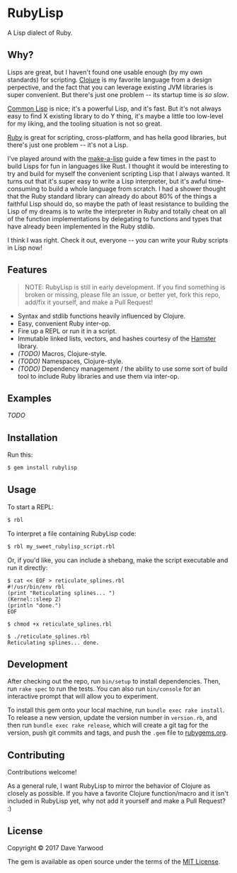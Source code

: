 # RubyLisp

A Lisp dialect of Ruby.

## Why?

Lisps are great, but I haven't found one usable enough (by my own standards) for scripting. [Clojure][clojure] is my favorite language from a design perpective, and the fact that you can leverage existing JVM libraries is super convenient. But there's just one problem -- its startup time is _so slow_.

[Common Lisp][commonlisp] is nice; it's a powerful Lisp, and it's fast. But it's not always
easy to find X existing library to do Y thing, it's maybe a little too
low-level for my liking, and the tooling situation is not so great.

[Ruby][ruby] is great for scripting, cross-platform, and has hella good libraries, but there's just one problem -- it's not a Lisp.

I've played around with the [make-a-lisp][mal] guide a few times in the past to
build Lisps for fun in languages like Rust. I thought it would be interesting to
try and build for myself the convenient scripting Lisp that I always wanted. It turns out that it's super easy to write a Lisp interpreter, but it's awful time-consuming to build a whole language from scratch. I had a shower thought that the Ruby standard library can already do about 80% of the things a faithful Lisp should do, so maybe the path of least resistance to building the Lisp of my dreams is to write the interpreter in Ruby and totally cheat on all of the function implementations by delegating to functions and types that have already been implemented in the Ruby stdlib.

I think I was right. Check it out, everyone -- you can write your Ruby scripts in Lisp now!

## Features

> NOTE: RubyLisp is still in early development. If you find something is broken
> or missing, please file an issue, or better yet, fork this repo, add/fix it
> yourself, and make a Pull Request!

* Syntax and stdlib functions heavily influenced by Clojure.
* Easy, convenient Ruby inter-op.
* Fire up a REPL or run it in a script.
* Immutable linked lists, vectors, and hashes courtesy of the [Hamster][hamster]
  library.
* _(TODO)_ Macros, Clojure-style.
* _(TODO)_ Namespaces, Clojure-style.
* _(TODO)_ Dependency management / the ability to use some sort of build tool to
  include Ruby libraries and use them via inter-op.

## Examples

_TODO_

## Installation

Run this:

```bash
$ gem install rubylisp
```

## Usage

To start a REPL:

```bash
$ rbl
```

To interpret a file containing RubyLisp code:

```bash
$ rbl my_sweet_rubylisp_script.rbl
```

Or, if you'd like, you can include a shebang, make the script executable and run it directly:

```
$ cat << EOF > reticulate_splines.rbl
#!/usr/bin/env rbl
(print "Reticulating splines... ")
(Kernel::sleep 2)
(println "done.")
EOF

$ chmod +x reticulate_splines.rbl

$ ./reticulate_splines.rbl
Reticulating splines... done.
```

## Development

After checking out the repo, run `bin/setup` to install dependencies. Then, run `rake spec` to run the tests. You can also run `bin/console` for an interactive prompt that will allow you to experiment.

To install this gem onto your local machine, run `bundle exec rake install`. To release a new version, update the version number in `version.rb`, and then run `bundle exec rake release`, which will create a git tag for the version, push git commits and tags, and push the `.gem` file to [rubygems.org](https://rubygems.org).

## Contributing

Contributions welcome!

As a general rule, I want RubyLisp to mirror the behavior of Clojure as closely
as possible. If you have a favorite Clojure function/macro and it isn't included
in RubyLisp yet, why not add it yourself and make a Pull Request? :)

## License

Copyright © 2017 Dave Yarwood

The gem is available as open source under the terms of the [MIT License](http://opensource.org/licenses/MIT).

[clojure]: https://clojure.org
[commonlisp]: https://en.wikipedia.org/wiki/Common_Lisp
[ruby]: http://ruby-lang.org
[mal]: https://github.com/kanaka/mal
[hamster]: https://github.com/hamstergem/hamster
